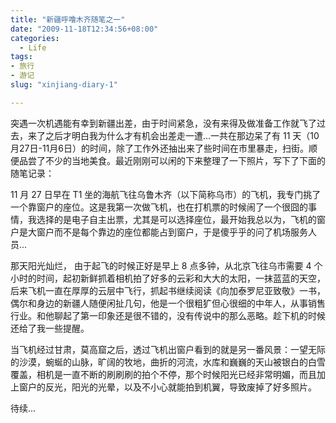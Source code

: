 ```yaml
---
title: "新疆呼噜木齐随笔之一"
date: "2009-11-18T12:34:56+08:00"
categories:
  - Life
tags:
- 旅行
- 游记
slug: "xinjiang-diary-1"

---
```


突遇一次机遇能有幸到新疆出差，由于时间紧急，没有来得及做准备工作就飞了过去，来了之后才明白我为什么才有机会出差走一遭...一共在那边呆了有 11 天（10月27日-11月6日）的时间，除了工作外还抽出来了些时间在市里暴走，扫街。顺便品尝了不少的当地美食。最近刚刚可以闲的下来整理了一下照片，写下了下面的随笔记录：

11 月 27 日早在 T1 坐的海航飞往乌鲁木齐（以下简称乌市）的飞机，我专门挑了一个靠窗户的座位。这是我第一次做飞机，也在打机票的时候闹了一个很囧的事情，我选择的是电子自主出票，尤其是可以选择座位，最开始我总以为，飞机的窗户是大窗户而不是每个靠边的座位都能占到窗户，于是傻乎乎的问了机场服务人员...

那天阳光灿烂， 由于起飞的时候正好是早上 8 点多钟，从北京飞往乌市需要 4 个小时的时间，起初新鲜抓着相机拍了好多的云彩和大大的太阳，一抹蓝蓝的天空，后来飞机一直在厚厚的云层中飞行，抓起书继续阅读《向加泰罗尼亚致敬》一书，偶尔和身边的新疆人随便闲扯几句，他是一个很粗犷但心很细的中年人，从事销售行业。和他聊起了第一印象还是很不错的，没有传说中的那么恶略。趁下机的时候还给了我一些提醒。

当飞机经过甘肃，莫高窟之后，透过飞机出窗户看到的就是另一番风景：一望无际的沙漠，蜿蜒的山脉，旷阔的牧地，曲折的河流，水库和巍巍的天山被银白的白雪覆盖，相机是一直不断的刷刷刷的拍个不停，那个时候阳光已经非常明媚，而且加上窗户的反光，阳光的光晕，以及不小心就能拍到机翼，导致废掉了好多照片。

待续...
